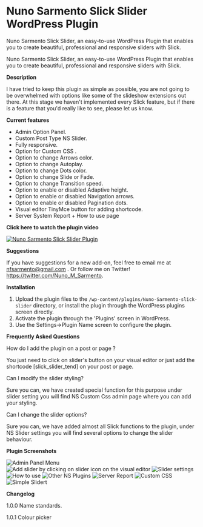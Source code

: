 # Nuno Sarmento Slick Slider WordPress Plugin

Nuno Sarmento Slick Slider, an easy-to-use WordPress Plugin that enables you to create beautiful, professional and responsive sliders with Slick.

Nuno Sarmento Slick Slider, an easy-to-use WordPress Plugin that enables you to create beautiful, professional and responsive sliders with Slick.

**Description**

I have tried to keep this plugin as simple as possible, you are not going to be overwhelmed with options like some of the slideshow extensions out there.
At this stage we haven't implemented every Slick feature, but if there is a feature that you'd really like to see, please let us know.

**Current features**

* Admin Option Panel.
* Custom Post Type NS Slider.
* Fully responsive.
* Option for Custom CSS .
* Option to change Arrows color.
* Option to change Autoplay.
* Option to change Dots color.
* Option to change Slide or Fade.
* Option to change Transition speed.
* Option to enable or disabled Adaptive height.
* Option to enable or disabled Navigation arrows.
* Option to enable or disabled Pagination dots.
* Visual editor TinyMce button for adding shortcode.
* Server System Report + How to use page



**Click here to watch the plugin video**

[![Nuno Sarmento Slick Slider Plugin](https://i.ytimg.com/vi/nOCU0rKOrfM/1.jpg)](https://www.youtube.com/watch?v=nOCU0rKOrfM)




**Suggestions**

If you have suggestions for a new add-on, feel free to email me at nfsarmento@gmail.com .
Or follow me on Twitter!
https://twitter.com/Nuno_M_Sarmento.



**Installation**

1. Upload the plugin files to the `/wp-content/plugins/Nuno-Sarmento-slick-slider` directory, or install the plugin through the WordPress plugins screen directly.
2. Activate the plugin through the 'Plugins' screen in WordPress.
3. Use the Settings->Plugin Name screen to configure the plugin.



**Frequently Asked Questions**

How do I add the plugin on a post or page ?

You just need to click on slider's button on your visual editor or just add the shortcode [slick_slider_tend] on your post or page.

Can I modify the slider styling?

Sure you can, we have created special function for this purpose under slider setting you will find NS Custom Css admin page where you can add your styling.

Can I change the slider options?

Sure you can, we have added almost all Slick functions to the plugin, under NS Slider settings you will find several options to change the slider behaviour.



**Plugin Screenshots**

![Admin Panel Menu](https://github.com/nfsarmento/nuno-sarmento-slick-slider/blob/master/assets/images/screenshot-1.png "Admin Panel Menu.")
![Add slider by clicking on slider icon on the visual editor](https://github.com/nfsarmento/nuno-sarmento-slick-slider/blob/master/assets/images/screenshot-2.png "Optional title")
![Slider settings](https://github.com/nfsarmento/nuno-sarmento-slick-slider/blob/master/assets/images/screenshot-3.png "Optional title")
![How to use](https://github.com/nfsarmento/nuno-sarmento-slick-slider/blob/master/assets/images/screenshot-4.png "Optional title")
![Other NS Plugins](https://github.com/nfsarmento/nuno-sarmento-slick-slider/blob/master/assets/images/screenshot-5.png "Optional title")
![Server Report](https://github.com/nfsarmento/nuno-sarmento-slick-slider/blob/master/assets/images/screenshot-6.png "Optional title")
![Custom CSS](https://github.com/nfsarmento/nuno-sarmento-slick-slider/blob/master/assets/images/screenshot-7.png "Optional title")
![Simple Slidert](https://github.com/nfsarmento/nuno-sarmento-slick-slider/blob/master/assets/images/screenshot-8.png "Optional title")


**Changelog**

1.0.0
Name standards.

1.0.1
Colour picker

